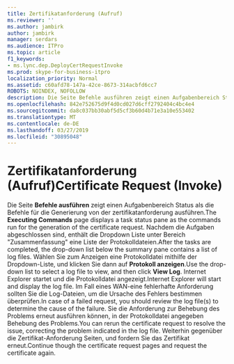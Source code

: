 ```yaml
---
title: Zertifikatanforderung (Aufruf)
ms.reviewer: ''
ms.author: jambirk
author: jambirk
manager: serdars
ms.audience: ITPro
ms.topic: article
f1_keywords:
- ms.lync.dep.DeployCertRequestInvoke
ms.prod: skype-for-business-itpro
localization_priority: Normal
ms.assetid: c60afd78-147a-42ce-8673-314acbfd6cc7
ROBOTS: NOINDEX, NOFOLLOW
description: Die Seite Befehle ausführen zeigt einen Aufgabenbereich Status als die Befehle für die Generierung von der zertifikatanforderung ausführen. Nachdem die Aufgaben abgeschlossen sind, enthält die Dropdown Liste unter Bereich "Zusammenfassung" eine Liste der Protokolldateien. Wählen Sie zum Anzeigen eine Protokolldatei mithilfe der Dropdown-Liste, und klicken Sie dann auf Protokoll anzeigen. Internet Explorer startet und die Protokolldatei angezeigt. Im Fall eines WAN-eine fehlerhafte Anforderung sollten Sie die Log-Dateien, um die Ursache des Fehlers bestimmen überprüfen. Sie die Anforderung zur Behebung des Problems erneut ausführen können, in der Protokolldatei angegeben Behebung des Problems. Weiterhin gegenüber die Zertifikat-Anforderung Seiten, und fordern Sie das Zertifikat erneut.
ms.openlocfilehash: 842e752675d9f4d0cd027d6cff2792404c4bc4e4
ms.sourcegitcommit: da8c037bb30abf5d5cf3b60d4b71e3a10e553402
ms.translationtype: MT
ms.contentlocale: de-DE
ms.lasthandoff: 03/27/2019
ms.locfileid: "30895048"
---
```

# <a name="certificate-request-invoke"></a><span data-ttu-id="10458-109">Zertifikatanforderung (Aufruf)</span><span class="sxs-lookup"><span data-stu-id="10458-109">Certificate Request (Invoke)</span></span>
 
<span data-ttu-id="10458-110">Die Seite **Befehle ausführen** zeigt einen Aufgabenbereich Status als die Befehle für die Generierung von der zertifikatanforderung ausführen.</span><span class="sxs-lookup"><span data-stu-id="10458-110">The **Executing Commands** page displays a task status pane as the commands run for the generation of the certificate request.</span></span> <span data-ttu-id="10458-111">Nachdem die Aufgaben abgeschlossen sind, enthält die Dropdown Liste unter Bereich "Zusammenfassung" eine Liste der Protokolldateien.</span><span class="sxs-lookup"><span data-stu-id="10458-111">After the tasks are completed, the drop-down list below the summary pane contains a list of log files.</span></span> <span data-ttu-id="10458-112">Wählen Sie zum Anzeigen eine Protokolldatei mithilfe der Dropdown-Liste, und klicken Sie dann auf **Protokoll anzeigen**.</span><span class="sxs-lookup"><span data-stu-id="10458-112">Use the drop-down list to select a log file to view, and then click **View Log**.</span></span> <span data-ttu-id="10458-113">Internet Explorer startet und die Protokolldatei angezeigt.</span><span class="sxs-lookup"><span data-stu-id="10458-113">Internet Explorer will start and display the log file.</span></span> <span data-ttu-id="10458-114">Im Fall eines WAN-eine fehlerhafte Anforderung sollten Sie die Log-Dateien, um die Ursache des Fehlers bestimmen überprüfen.</span><span class="sxs-lookup"><span data-stu-id="10458-114">In case of a failed request, you should review the log file(s) to determine the cause of the failure.</span></span> <span data-ttu-id="10458-115">Sie die Anforderung zur Behebung des Problems erneut ausführen können, in der Protokolldatei angegeben Behebung des Problems.</span><span class="sxs-lookup"><span data-stu-id="10458-115">You can rerun the certificate request to resolve the issue, correcting the problem indicated in the log file.</span></span> <span data-ttu-id="10458-116">Weiterhin gegenüber die Zertifikat-Anforderung Seiten, und fordern Sie das Zertifikat erneut.</span><span class="sxs-lookup"><span data-stu-id="10458-116">Continue though the certificate request pages and request the certificate again.</span></span>
  

